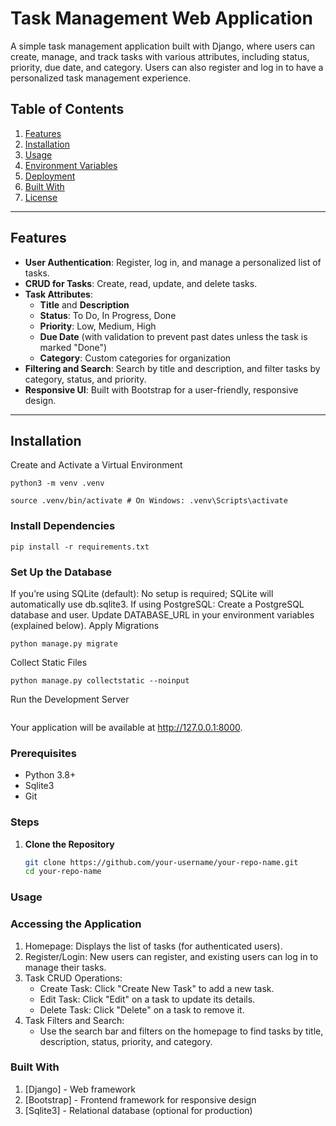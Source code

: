 # Task Management Web Application

A simple task management application built with Django, where users can create, manage, and track tasks with various attributes, including status, priority, due date, and category. Users can also register and log in to have a personalized task management experience.

## Table of Contents

1. [Features](#features)
2. [Installation](#installation)
3. [Usage](#usage)
4. [Environment Variables](#environment-variables)
5. [Deployment](#deployment)
6. [Built With](#built-with)
7. [License](#license)

---

## Features

- **User Authentication**: Register, log in, and manage a personalized list of tasks.
- **CRUD for Tasks**: Create, read, update, and delete tasks.
- **Task Attributes**:
  - **Title** and **Description**
  - **Status**: To Do, In Progress, Done
  - **Priority**: Low, Medium, High
  - **Due Date** (with validation to prevent past dates unless the task is marked "Done")
  - **Category**: Custom categories for organization
- **Filtering and Search**: Search by title and description, and filter tasks by category, status, and priority.
- **Responsive UI**: Built with Bootstrap for a user-friendly, responsive design.

---

## Installation

Create and Activate a Virtual Environment

```
python3 -m venv .venv
```

```
source .venv/bin/activate # On Windows: .venv\Scripts\activate
```

### Install Dependencies

```
pip install -r requirements.txt
```

### Set Up the Database

If you’re using SQLite (default):
No setup is required; SQLite will automatically use db.sqlite3.
If using PostgreSQL:
Create a PostgreSQL database and user.
Update DATABASE_URL in your environment variables (explained below).
Apply Migrations

```
python manage.py migrate
```

Collect Static Files

```
python manage.py collectstatic --noinput
```

Run the Development Server

```python manage.py runserver

```

Your application will be available at http://127.0.0.1:8000.

### Prerequisites

- Python 3.8+
- Sqlite3
- Git

### Steps

1. **Clone the Repository**

   ```bash
   git clone https://github.com/your-username/your-repo-name.git
   cd your-repo-name
   ```

### Usage

### Accessing the Application

1. Homepage: Displays the list of tasks (for authenticated users).
2. Register/Login: New users can register, and existing users can log in to manage their tasks.
3. Task CRUD Operations:
   - Create Task: Click "Create New Task" to add a new task.
   - Edit Task: Click "Edit" on a task to update its details.
   - Delete Task: Click "Delete" on a task to remove it.
4. Task Filters and Search:
   - Use the search bar and filters on the homepage to find tasks by title, description, status, priority, and category.

### Built With

1. [Django] - Web framework
2. [Bootstrap] - Frontend framework for responsive design
3. [Sqlite3] - Relational database (optional for production)
